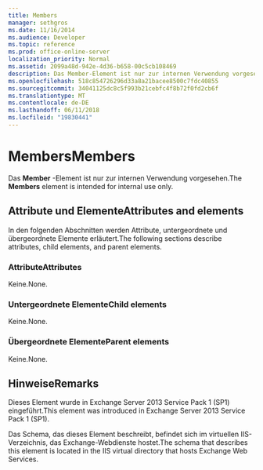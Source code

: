 ```yaml
---
title: Members
manager: sethgros
ms.date: 11/16/2014
ms.audience: Developer
ms.topic: reference
ms.prod: office-online-server
localization_priority: Normal
ms.assetid: 2099a48d-942e-4d36-b658-00c5cb108469
description: Das Member-Element ist nur zur internen Verwendung vorgesehen.
ms.openlocfilehash: 518c854726296d33a8a21bacee8500c7fdc40855
ms.sourcegitcommit: 34041125dc8c5f993b21cebfc4f8b72f0fd2cb6f
ms.translationtype: MT
ms.contentlocale: de-DE
ms.lasthandoff: 06/11/2018
ms.locfileid: "19830441"
---
```

# <a name="members"></a><span data-ttu-id="20813-103">Members</span><span class="sxs-lookup"><span data-stu-id="20813-103">Members</span></span>

<span data-ttu-id="20813-104">Das **Member** -Element ist nur zur internen Verwendung vorgesehen.</span><span class="sxs-lookup"><span data-stu-id="20813-104">The **Members** element is intended for internal use only.</span></span> 

## <a name="attributes-and-elements"></a><span data-ttu-id="20813-105">Attribute und Elemente</span><span class="sxs-lookup"><span data-stu-id="20813-105">Attributes and elements</span></span>

<span data-ttu-id="20813-106">In den folgenden Abschnitten werden Attribute, untergeordnete und übergeordnete Elemente erläutert.</span><span class="sxs-lookup"><span data-stu-id="20813-106">The following sections describe attributes, child elements, and parent elements.</span></span>
  
### <a name="attributes"></a><span data-ttu-id="20813-107">Attribute</span><span class="sxs-lookup"><span data-stu-id="20813-107">Attributes</span></span>

<span data-ttu-id="20813-108">Keine.</span><span class="sxs-lookup"><span data-stu-id="20813-108">None.</span></span>
  
### <a name="child-elements"></a><span data-ttu-id="20813-109">Untergeordnete Elemente</span><span class="sxs-lookup"><span data-stu-id="20813-109">Child elements</span></span>

<span data-ttu-id="20813-110">Keine.</span><span class="sxs-lookup"><span data-stu-id="20813-110">None.</span></span>
  
### <a name="parent-elements"></a><span data-ttu-id="20813-111">Übergeordnete Elemente</span><span class="sxs-lookup"><span data-stu-id="20813-111">Parent elements</span></span>

<span data-ttu-id="20813-112">Keine.</span><span class="sxs-lookup"><span data-stu-id="20813-112">None.</span></span>
  
## <a name="remarks"></a><span data-ttu-id="20813-113">Hinweise</span><span class="sxs-lookup"><span data-stu-id="20813-113">Remarks</span></span>

<span data-ttu-id="20813-114">Dieses Element wurde in Exchange Server 2013 Service Pack 1 (SP1) eingeführt.</span><span class="sxs-lookup"><span data-stu-id="20813-114">This element was introduced in Exchange Server 2013 Service Pack 1 (SP1).</span></span>
  
<span data-ttu-id="20813-115">Das Schema, das dieses Element beschreibt, befindet sich im virtuellen IIS-Verzeichnis, das Exchange-Webdienste hostet.</span><span class="sxs-lookup"><span data-stu-id="20813-115">The schema that describes this element is located in the IIS virtual directory that hosts Exchange Web Services.</span></span>
  

